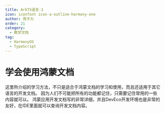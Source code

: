 ```yaml
---
title: ArkTS语言-1
icon: iconfont icon-a-outline-harmony-one
author: 周子力
order: 21
category:
  - 教学文档
tag:
  - HarmonyOS
  - TypeScript
---
```

# 学会使用鸿蒙文档
这里所介绍的学习方法，不只是适合于鸿蒙文档的学习和使用，而且还适用于其它语言的开发文档。
因为人们不可能把所有的功能都记住，只需要记住常用的一些内容就可以。
鸿蒙应用开发文档写的非常详细，并且DevEco开发环境也是非常的友好，在IDE里面就可以查询开发文档内容。

